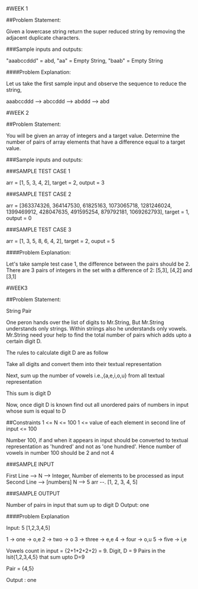 #WEEK 1 

##Problem Statement:

Given a lowercase string return the super reduced string by removing the adjacent duplicate characters.

###Sample inputs and outputs:

"aaabccddd" = abd,
"aa" = Empty String,
"baab" = Empty String

####Problem Explanation:

Let us take the first sample input and observe the sequence to reduce the string,

aaabccddd --> abccddd --> abddd --> abd



#WEEK 2

##Problem Statement:

You will be given an array of integers and a target value. Determine the number of pairs of array elements that have a difference equal to a target value.

###Sample inputs and outputs:

###SAMPLE TEST CASE 1

arr  = [1, 5, 3, 4, 2],
target = 2,
output = 3

###SAMPLE TEST CASE 2

arr = [363374326, 364147530, 61825163, 1073065718, 1281246024, 1399469912, 428047635, 491595254, 879792181, 1069262793],
target = 1,
output = 0

###SAMPLE TEST CASE 3

arr = [1, 3, 5, 8, 6, 4, 2],
target = 2,
ouput = 5

####Problem Explanation:

Let's take sample test case 1, the difference between the pairs should be 2.
There are 3 pairs of integers in the set with a difference of 2: [5,3], [4,2] and [3,1] 

#WEEK3

##Problem Statement:

String Pair

One peron hands over the list of digits to Mr.String, But Mr.String understands only strings. Within striings also he understands only vowels. Mr.String need your help to find the total number of pairs which adds upto a certain digit D.

The rules to calculate digit D are as follow

Take all digits and convert them into their textual representation

Next, sum up the number of vowels i.e.,{a,e,i,o,u} from all textual representation

This sum is digit D

Now, once digit D is known find out all unordered pairs of numbers in input whose sum is equal to D

##Constraints
1 <= N <= 100
1 <= value of each element in second line of input <= 100

Number 100, if and when it appears in input should be converted to textual representation as 'hundred' and not as 'one hundred'. Hence number of vowels in number 100 should be 2 and not 4

###SAMPLE INPUT

First Line --> N --> Integer, Number of elements to be processed as input
Second Line --> [numbers]
N --> 5
arr --. [1, 2, 3, 4, 5]

###SAMPLE OUTPUT

Number of pairs in input that sum up to digit D
Output: one

####Problem Explanation

Input: 5
[1,2,3,4,5]

1 -> one -> o,e
2 -> two -> o
3 -> three -> e,e
4 -> four -> o,u
5 -> five -> i,e

Vowels count in input = {2+1+2+2+2} = 9.
Digit, D = 9
Pairs in the lsit{1,2,3,4,5} that sum upto D=9 

Pair = {4,5}

Output : one




